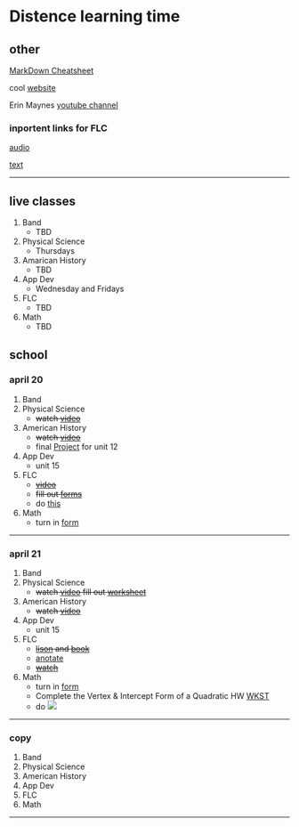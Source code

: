 <!--ha ha funny things
	There was a tragic event last night there was a kid named Jacob who spilled some mashed potatoes on his plate most people thought it was funny but the man who is making us write this did not find it funny, and this is that story. Before we start I would like to give a thesis about this topic. 
-->
# Distence learning time
## other
[MarkDown Cheatsheet](https://github.com/adam-p/markdown-here/wiki/Markdown-Cheatsheet "On Github")

cool [website](https://www.windows93.net "windows93")

Erin Maynes [youtube channel](https://www.youtube.com/channel/UCkH9EgsUJJhHA4SB_eg1g4g "youtube channel")

### inportent links for FLC
[audio](https://shakespeare.folger.edu/listen/romeo-and-juliet/ "audio")

[text](https://www.folgerdigitaltexts.org/html/Rom.html#line-1.1.0 "book")

***



## live classes
1. Band
	* TBD
2. Physical Science
	* Thursdays
3. Amarican History
	* TBD
4. App Dev
	* Wednesday and Fridays
5. FLC
	* TBD
6. Math
	* TBD

## school
<!--### March 30th
---
1. Band
	* Clean Tuba due Apr 13
	* ~~[How to clean tuba Mouthpiece](https://www.youtube.com/watch?v=7haTc8lHSMc "video")~~
	* ~~[how to clean tuba](https://www.youtube.com/watch?v=nNdFQigLF40 "video")~~
2. Physical Science
	* ~~Physical/Chemical Properties Worksheet~~
3. Amarican History
	* ~~watch [video](https://uaschools.instructure.com/courses/4142/files/526293?module_item_id=147640 "video")~~
4. App Dev
	* ~~Unit 11~~
5. FLC
	* ~~fill out this google [form](https://forms.gle/f2ksj3mbQSiCeezr7 "form")~~
6. Math
	* ~~fill out this google [form](https://forms.gle/DBrLsqj1fsx6jG6u5 "form")~~
---

### march 31st
1. Band
	* ~~Nothing~~
2. Physical Science
	* ~~Check ansers w/ [this](https://drive.google.com/open?id=1m3NzL-KOk2AVp8Jw0_QLy5Bz0aQ2UYhN "video")~~
	* ~~Watch this [video](https://youtu.be/tsI9c_SIJbI "video")~~
	* ~~Do This [Worksheet](https://drive.google.com/file/d/0B7GiQq4i5D4oUGxCd2JxOWlwNy1WWTJrVUJObVBzSWJlUy1v/view?usp=sharing "worksheet")~~
	* ~~Take [Cornell Notes capter 15 section 2](https://docs.google.com/document/d/1WgLsIp7j9Ko7zOVGVOS7zw0Vnm65jhWX8EEB43JgDbo/edit?usp=sharing "worksheet")~~
	* Quiz friday [quizlet](https://docs.google.com/document/d/1WgLsIp7j9Ko7zOVGVOS7zw0Vnm65jhWX8EEB43JgDbo/edit?usp=sharing "quizlet")
3. Amarican History
	* ~~Watch this [video](https://uaschools.instructure.com/courses/4142/files/526494/download?download_frd=1 "video")~~
	* Unit review questions [submission](https://uaschools.instructure.com/courses/4142/assignments/35139 "assignment")
4. App Dev
	* ~~unit 11 [study guide](https://drive.google.com/file/d/1QY0W9hgQeK4SDf5k26d6eJmmNAsLjs2n/view?usp=sharing "worksheet")~~
	* unit 1-10 [review](https://uaschools.instructure.com/courses/4319/quizzes/16216?module_item_id=137064 "assignment")
5. FLC
	* work on quarter 3 reflection [paragraphs](https://docs.google.com/document/d/1M39coHZykgvD2H88vC1CFOBgE5Anl6TWf4euQmcm1v8/edit?usp=sharing "assignment")
6. Math
	* ~~Watch Quadratic Formula [video]()~~
	* ~~The 3 [questions](https://www.yumpu.com/en/document/read/43224976/134-hw-quadratic-formula-worksheet-intropdf "worksheet")~~
---

### April 1
1. Band
	* ~~Nothing~~
2. Physical Science
	* ~~Check ansers [here](https://drive.google.com/file/d/1PAOpVmu2YlxkYRkkTv-ENVBQJJoN-Y0f/view?usp=sharing "video")~~
	* ~~Watch [video](https://drive.google.com/file/d/1CYBvoTZeOJ-jB9GCL8NBwQHJzE-Tuyvy/view?usp=sharing "video")~~
	* ~~do [worksheet](https://docs.google.com/document/d/1JM0MNihQiPBBGkQ2Bp91SPQRIVgN9JuXH_LSsH7NhgU/edit?usp=sharing "worksheet")~~
3. Amarican History
	* Unit review questions [submission](https://uaschools.instructure.com/courses/4142/assignments/35139 "assignment")
4. App Dev
	* ~~unit 1-10 review repetable [quiz](https://uaschools.instructure.com/courses/4319/quizzes/16216 "quiz")~~
5. FLC
	* work on quarter 3 reflection [paragraphs](https://docs.google.com/document/d/1M39coHZykgvD2H88vC1CFOBgE5Anl6TWf4euQmcm1v8/edit?usp=sharing "assignment")
6. Math
	* ~~worksheet~~
---

### April 2
1. Band
	* ~~Nothing~~
2. Physical Science
	* ~~live class at [9:15](https://zoom.us/j/263847054?pwd=eDFYK0tiV1BzRk5zVG5oYnpqNGpTQT09 "zoom url")~~
	* ~~[lab](https://uaschools.schoology.com/assignments/2423925939/info "assignment")~~
3. Amarican History
	* Unit review questions [submission](https://uaschools.instructure.com/courses/4142/assignments/35139 "assignment")
4. App Dev
	* unit 12
5. FLC
	* work on quarter 3 reflection [paragraphs](https://docs.google.com/document/d/1M39coHZykgvD2H88vC1CFOBgE5Anl6TWf4euQmcm1v8/edit?usp=sharing "assignment")
6. Math
	* [video](https://www.youtube.com/channel/UCkH9EgsUJJhHA4SB_eg1g4g "youtube channel")
---

### April 3
1. Band
	* ~~nothing~~
2. Physical Science
	* ~~turn in [lab](https://uaschools.schoology.com/assignments/2423925939/info "assignment")~~
	* ~~Ring of Truth [EdPuzzle](https://edpuzzle.com/assignments/5e7fa60cbf973d3f0f6722b1/watch "edpuzzle")~~
3. Amarican History
	* Unit review questions [submission](https://uaschools.instructure.com/courses/4142/assignments/35139 "assignment")
4. App Dev
	* unit 12
5. FLC
	* work on quarter 3 reflection [paragraphs](https://docs.google.com/document/d/1M39coHZykgvD2H88vC1CFOBgE5Anl6TWf4euQmcm1v8/edit?usp=sharing "assignment")
6. Math
---

### April 6
1. Band
	* ~~nothing~~
2. Physical Science
	* Watch [recaction](https://drive.google.com/file/d/17bhlnKGsFQdh0IvRqZBunVCgnj3RDhug/view?usp=sharing "video")
	* watch [edpuzzle](https://edpuzzle.com/assignments/5e7fa798cc61b53eecb6878c/watch "video")
	* [worksheet](https://drive.google.com/file/d/0B7GiQq4i5D4oMTBWd3lMelNZd3ZXNksxaEZEb0xtaVlUbEZF/view?usp=sharing "worksheet") w/ [video](https://drive.google.com/file/d/1gmtn2OdVCtXnv9oIKM-rDZUxgV4OdVZl/view?usp=sharing	"video")
	* test review [guide](https://docs.google.com/document/d/1cg2PTBjjFzHnfGVfd-Ibj-uvHX7bQ6pu1mRwvdbkuOc/edit?usp=sharing) pg 1
3. American History
	* ~~Watch [recaction](https://drive.google.com/file/d/17bhlnKGsFQdh0IvRqZBunVCgnj3RDhug/view?usp=sharing "video")~~
	* ~~watch [edpuzzle](https://edpuzzle.com/assignments/5e7fa798cc61b53eecb6878c/watch "video")~~
	* ~~[worksheet](https://drive.google.com/file/d/0B7GiQq4i5D4oMTBWd3lMelNZd3ZXNksxaEZEb0xtaVlUbEZF/view?usp=sharing "worksheet") w/ [video](https://drive.google.com/file/d/1gmtn2OdVCtXnv9oIKM-rDZUxgV4OdVZl/view?usp=sharing	"video")~~
	* ~~test review [guide](https://docs.google.com/document/d/1cg2PTBjjFzHnfGVfd-Ibj-uvHX7bQ6pu1mRwvdbkuOc/edit?usp=sharing) pg 1~~
3. Amarican History
	* ~~[slides](https://docs.google.com/presentation/d/1G94DsXyJnMZr0y1HmjSjc0Kn9K5vc9n-PhWRKk-w-F0/edit "slides")~~
	* ~~[video](https://uaschools.instructure.com/courses/4142/files/547098/download?download_frd=1 "video")~~
4. App Dev
	* unit 12
5. FLC
	* [Living History Assignment](https://docs.google.com/document/d/11jD9VHEqSwqH2QCQoHfrpBoxxZP7U-Ws6MibRzlSglg/edit?usp=sharing "assignment") and explanation [video](https://uaschools.schoology.com/system/files/attachments/files/m/202004/course/2150433587/Living_History_assignment_explained__5e87dea2d54d3.mp4 "video")
6. Math
	* ~~[Quiz](https://uaschools.schoology.com/course/2153651015/assessments/2448608327 "QUIZ")~~
	* ~~homework check [google form](https://docs.google.com/forms/d/e/1FAIpQLScvVXsmNq2_p5EedrV3IjqgxugIFT7RXC1-ivFL_NcX-x0K_Q/viewform?usp=sf_link "form")~~
---

### April 7
1. Band
	* [recording](https://uaschools.instructure.com/courses/6067/assignments/36502 "assigment")
2. Physical Science
	* Baggie [lab](https://drive.google.com/file/d/0B7GiQq4i5D4odUI3UmprbWczRUw4a0pTZVNwYjc5Wlo2ckVn/view?usp=sharing "worksheet")
	* Baggie [lab](https://drive.google.com/file/d/13-FkNonU3kw9zxnUF13IaHJSvZ936SyT/view?usp=sharing "video")
3. Amarican History
	* [video](https://uaschools.instructure.com/courses/4142/files/549826/download?wrap=1 "video")
	* [slides](https://docs.google.com/presentation/d/1G94DsXyJnMZr0y1HmjSjc0Kn9K5vc9n-PhWRKk-w-F0/edit "slides")
4. App Dev
	* unit 12
5. FLC
	* [Living History Assignment](https://docs.google.com/document/d/11jD9VHEqSwqH2QCQoHfrpBoxxZP7U-Ws6MibRzlSglg/edit?usp=sharing "assignment") and explenation [video](https://uaschools.schoology.com/system/files/attachments/files/m/202004/course/2150433587/Living_History_assignment_explained__5e87dea2d54d3.mp4 "video")
	* open [pdf](https://uaschools.schoology.com/system/files/attachments/files/m/202004/course/2150433587/Shakespeare_background_article_5e87dea2a4fd5.pdf "worksheet") in notablity
	* google [form](https://forms.gle/EDWP6j66QgCVmbQ39 "form")
6. Math
	* [Worksheet](https://uaschools.schoology.com/system/files/attachments/files/m/202004/course/2153651014/Section_9.1_Day_3_HW_WKST_5e8a41ee6435c.pdf "worksheet")
---

### april 8
1. ~~Band~~
	* ~~nothing~~
2. Physical Science
	* ~~baggie lab~~
	* ~~watch [video](https://drive.google.com/file/d/1CYBvoTZeOJ-jB9GCL8NBwQHJzE-Tuyvy/view?usp=sharing "video")~~
	* ~~do [worksheet]( https://docs.google.com/document/d/1JM0MNihQiPBBGkQ2Bp91SPQRIVgN9JuXH_LSsH7NhgU/edit?usp=sharing "worksheet")~~
3. Amarican History
	* ~~[video](https://uaschools.instructure.com/courses/4142/files/549826/download?wrap=1 "video")~~
	* ~~[slides](https://docs.google.com/presentation/d/1G94DsXyJnMZr0y1HmjSjc0Kn9K5vc9n-PhWRKk-w-F0/edit "slides")~~
4. App Dev
	* unit 12
5. FLC
	* [Living History Assignment](https://docs.google.com/document/d/1DlKIg8xD59uRZt5i9yHmZ1twUypEbCyTZlmouw9rD7Q/editb "assignment") and explenation [video](https://uaschools.schoology.com/system/files/attachments/files/m/202004/course/2150433587/Living_History_assignment_explained__5e87dea2d54d3.mp4 "video")
	* ~~open [pdf](https://uaschools.schoology.com/system/files/attachments/files/m/202004/course/2150433587/Shakespeare_background_article_5e87dea2a4fd5.pdf "worksheet") in notablity~~
	* ~~google [form](https://forms.gle/EDWP6j66QgCVmbQ39 "form")~~
	* ~~Common words sakespeare uses [quizlet](https://quizlet.com/_6emoag?x=1jqt&i=13lg3c "quizlet")~~
6. Math
	* [Worksheet](https://uaschools.schoology.com/system/files/attachments/files/m/202004/course/2153651014/Section_9.1_Day_3_HW_WKST_5e8a41ee6435c.pdf "worksheet")
	* [Video](https://www.youtube.com/watch?v=Ne4pYsNhbm0 "video")
	* [worksheet](https://uaschools.schoology.com/system/files/attachments/files/m/202004/course/2153651014/Algebra_Section_9.2_Day_1_5e8cead80548d.pdf "worksheet") w/ video
	* [worksheet](https://uaschools.schoology.com/system/files/attachments/files/m/202004/course/2153651014/Algebra_Section_9.2_Day_1_HW_WKST_5e8ced00393eb.pdf "worksheet")
---

### april 9
1. ~~Band~~
	* ~~nothing~~
2. ~~Physical Science~~
	* ~~nothing~~
3. American History
	* ~~[form](https://forms.gle/4XiGqJpdCYFq8wet5 "form")~~
	* ~~[form](https://forms.gle/oXNeiauDDi1gp6CH9 "form")~~
	* ~~[form](https://forms.gle/Rddb7nGnWw7tuNnV8 "form")~~
4. App Dev
	* unit 12
5. FLC
	* [Living History Assignment](https://docs.google.com/document/d/1DlKIg8xD59uRZt5i9yHmZ1twUypEbCyTZlmouw9rD7Q/edit?usp=sharing "assignment")
	* write a sentince using shackspear words [here](https://uaschools.schoology.com/course/2150433587/materials/discussion/view/2446248128 "assimentn ")
	* watch [video](https://uaschools.schoology.com/course/2150433587/materials/gp/2446248136 "video")
6. Math
	* [Worksheet](https://uaschools.schoology.com/system/files/attachments/files/m/202004/course/2153651014/Section_9.1_Day_3_HW_WKST_5e8a41ee6435c.pdf "worksheet")
	* [Video](https://www.youtube.com/watch?v=Ne4pYsNhbm0 "video")
	* [worksheet](https://uaschools.schoology.com/system/files/attachments/files/m/202004/course/2153651014/Algebra_Section_9.2_Day_1_5e8cead80548d.pdf "worksheet") w/ video
	* [worksheet](https://uaschools.schoology.com/system/files/attachments/files/m/202004/course/2153651014/Algebra_Section_9.2_Day_1_HW_WKST_5e8ced00393eb.pdf "worksheet")
---

### april 13
1. ~~Band~~
	* ~~nothing~~
2. Physical Science
	* [TEST](https://uaschools.schoology.com/assignment/2464342745/assessment "TEST")
	* [TEST SECOND PART](https://uaschools.schoology.com/course/2149328409/materials/discussion/view/2460706725 "TEST")
3. American History
	* ~~[video](https://uaschools.instructure.com/courses/4142/files/563554/download?wrap=1 "video")~~
	* ~~[slides](https://docs.google.com/presentation/d/1G94DsXyJnMZr0y1HmjSjc0Kn9K5vc9n-PhWRKk-w-F0/edit "slides")~~
4. App Dev
	* unit 13
5. FLC
	* ~~[watch](https://uaschools.schoology.com/course/2150433587/materials/gp/2461318036 "video")~~
	* ~~[read](https://docs.google.com/document/d/1ei6xkxXxQ9MfNl3T8A91w9bP85Sf7gBOV9wwbPYulVM/edit?usp=sharing "artical")~~
	* ~~[watch](https://edpuzzle.com/assignments/5e87b325b8b1963f85fff2a5/watch "edpuzzle")~~
	* ~~[watch](https://edpuzzle.com/assignments/5e87b325b694653f8a710849/watch "edpuzzle")~~
	* ~~[watch](https://edpuzzle.com/assignments/5e90afc338498c3f15a8394a/watch "edpuzzle")~~
6. Math
	* ~~nothing~~
---

### april 14
1. ~~Band~~
	* ~~nothing~~
2. Physical Science
	* ~~[TEST](https://uaschools.schoology.com/assignment/2464342745/assessment "TEST")~~
	* [TEST SECOND PART](https://uaschools.schoology.com/course/2149328409/materials/discussion/view/2460706725 "TEST")
3. American History
	* final [Project](https://uaschools.instructure.com/courses/4142/assignments/38083 "final") for unit 12
		* Due friday
4. App Dev
	* unit 13
5. FLC
	* ~~read [slides](https://docs.google.com/presentation/d/1tP7fJmRYn3FGs7T7LGwj6CVGodsGSbTFob6SxUDm4EA/edit?usp=sharing "slides") 6-9~~
6. Math
	* ~~[worksheet](https://uaschools.schoology.com/system/files/attachments/files/m/202004/course/2153651014/Graphing_a_Parabola_from_Vertex_Form_HW_WKST_5e94701f03d29.pdf "worksheet")~~
---

### april 15
1. ~~Band~~
	* ~~nothing~~
2. Physical Science
	* [TEST SECOND PART](https://uaschools.schoology.com/course/2149328409/materials/discussion/view/2460706725 "TEST")
3. American History
	* final [Project](https://uaschools.instructure.com/courses/4142/assignments/38083 "final") for unit 12
		* Due friday
4. App Dev
	* unit 13
5. FLC
	* [lisen](https://shakespeare.folger.edu/listen/romeo-and-juliet/ "audio book") and [read](https://www.folgerdigitaltexts.org/html/Rom.html#line-1.1.0 "book")
	* [form](https://forms.gle/xv3yb8MskmL5Jxer8 "form")
6. Math
	* [video](https://www.youtube.com/watch?v=ng2uIqEun_U "video")
	* [worksheet](https://uaschools.schoology.com/system/files/attachments/files/m/202004/course/2153651014/Intercept_Form_of_a_Quadratic_5e947e707a051.pdf "worksheet")
---

### april 16
1. ~~Band~~
2. ~~Physical Science~~
3. American History
	* final [Project](https://uaschools.instructure.com/courses/4142/assignments/38083 "final") for unit 12
		* Due friday
4. App Dev
	* unit 13
5. FLC
	* [video](https://edpuzzle.com/assignments/5e90bc5088dd2e3f1475f55f/watch "video")
6. Math
---

### april 17
1. ~~Band~~
2. Physical Science
	* vocab notes for [slides](https://docs.google.com/presentation/d/15OJ_fUciM72-OYWW0Q207ROiYPtpYL3zp0t2Oc-kVyo/edit?usp=sharing "slides")
3. American History
	* final [Project](https://uaschools.instructure.com/courses/4142/assignments/38083 "final") for unit 12
4. App Dev
	* [quiz](https://uaschools.instructure.com/courses/4319/quizzes/17337?module_item_id=149882 "quiz")
5. FLC
	* [video](https://edpuzzle.com/assignments/5e90bc5088dd2e3f1475f55f/watch "video")
6. Math
	* do all you can
	* turn in [form](https://docs.google.com/forms/d/e/1FAIpQLSdkUlR94rTIFbjzMdlSuOp5zB_Y1t50VNBNtSemCBYzNnMZyg/viewform?usp=sf_link "form")
--->

### april 20
1. Band
2. Physical Science
	* ~~watch [video](https://youtu.be/yQP4UJhNn0I "video")~~
3. American History
	* ~~watch [video](https://uaschools.instructure.com/courses/4142/files/584217/download?wrap=1 "video")~~
	* final [Project](https://uaschools.instructure.com/courses/4142/assignments/38083 "final") for unit 12
4. App Dev
	* unit 15
5. FLC
	* ~~[video](https://uaschools.schoology.com/system/files/attachments/files/m/202004/course/2150433587/RJ_Recap_Video_5e9a0aa43f1b0.mp4 "video")~~
	* ~~fill out [forms](https://forms.gle/GEVa1jCJs4tkSYu57 "forms")~~
	* do [this](https://docs.google.com/document/d/1-0jzfM3DS-dgqcLHDl7eexUapMEKUCsSOA1ILrfsD9A/edit "assiment")
6. Math
	* turn in [form](https://docs.google.com/forms/d/e/1FAIpQLSdkUlR94rTIFbjzMdlSuOp5zB_Y1t50VNBNtSemCBYzNnMZyg/viewform?usp=sf_link "form")
---

### april 21
1. Band
2. Physical Science
	* ~~watch [video](https://drive.google.com/file/d/1gbr7e5hyCbDvYau-tmak7MuOiyVOrgod/view?usp=sharing "video") fill out [worksheet](https://drive.google.com/file/d/0B7GiQq4i5D4oN2pZOFNNQzZNbFROZXprOG1wZXRkbklpNXBZ/view?usp=sharing "worksheet")~~
3. American History
	* ~~watch [video](https://uaschools.instructure.com/courses/4142/files/586009/download?wrap=1 "video")~~
4. App Dev
	* unit 15
5. FLC
	* ~~[lison](https://shakespeare.folger.edu/listen/romeo-and-juliet/ "audio") and [book](https://www.folgerdigitaltexts.org/html/Rom.html#line-1.1.0 "book")~~
	* [anotate](https://docs.google.com/document/d/1qLV1aCqPoyK9utvNx1r5K-k_CO-WAcS9Tt8fEXnIyMM/edit?usp=sharing "worksheet")
	* ~~[watch](https://edpuzzle.com/assignments/5e99da98a5b7d33f14e5e890/watch "video")~~
6. Math
	* turn in [form](https://docs.google.com/forms/d/e/1FAIpQLSdkUlR94rTIFbjzMdlSuOp5zB_Y1t50VNBNtSemCBYzNnMZyg/viewform?usp=sf_link "form")
	* Complete the Vertex & Intercept Form of a Quadratic HW [WKST]()
	* do <img src="file:///Users/jsamurin/Documents/GitHub/Stuff/Screen%20Shot%202020-04-21%20at%202.04.24%20PM.png">
---

### copy
1. Band
2. Physical Science
3. American History
4. App Dev
5. FLC
6. Math
---
